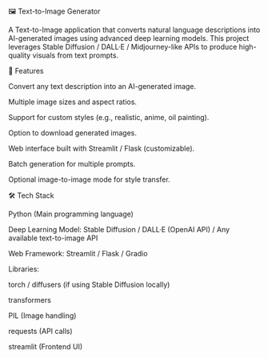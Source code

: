 🖼️ Text-to-Image Generator

A Text-to-Image application that converts natural language descriptions into AI-generated images using advanced deep learning models. This project leverages Stable Diffusion / DALL·E / Midjourney-like APIs to produce high-quality visuals from text prompts.

🚀 Features

Convert any text description into an AI-generated image.

Multiple image sizes and aspect ratios.

Support for custom styles (e.g., realistic, anime, oil painting).

Option to download generated images.

Web interface built with Streamlit / Flask (customizable).

Batch generation for multiple prompts.

Optional image-to-image mode for style transfer.

🛠️ Tech Stack

Python (Main programming language)

Deep Learning Model: Stable Diffusion / DALL·E (OpenAI API) / Any available text-to-image API

Web Framework: Streamlit / Flask / Gradio

Libraries:

torch / diffusers (if using Stable Diffusion locally)

transformers

PIL (Image handling)

requests (API calls)

streamlit (Frontend UI)

